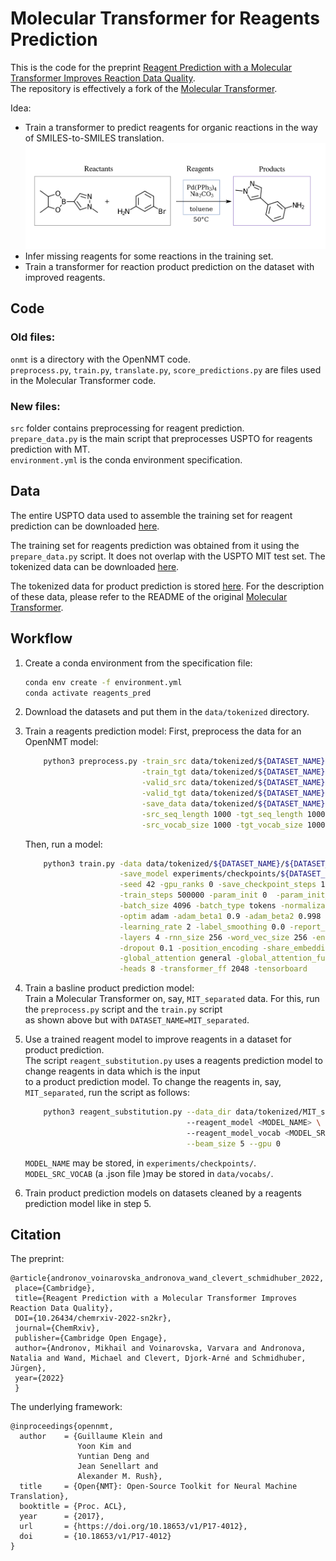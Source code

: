 # Molecular Transformer for Reagents Prediction
This is the code for the preprint [Reagent Prediction with a Molecular Transformer Improves Reaction Data Quality](https://doi.org/10.26434/chemrxiv-2022-sn2kr).  
The repository is effectively a fork of the [Molecular Transformer](https://github.com/pschwllr/MolecularTransformer).  

Idea:
  * Train a transformer to predict reagents for organic reactions in the way of SMILES-to-SMILES translation.
  ![](reactants_vs_reagents.png "")
  * Infer missing reagents for some reactions in the training set.
  * Train a transformer for reaction product prediction on the dataset with improved reagents.

## Code
### Old files:
`onmt` is a directory with the OpenNMT code.  
`preprocess.py`, `train.py`, `translate.py`, `score_predictions.py` are files used in the Molecular Transformer code.
### New files: 
`src` folder contains preprocessing for reagent prediction.  
`prepare_data.py` is the main script that preprocesses USPTO for reagents prediction with MT.  
`environment.yml` is the conda environment specification.

## Data
The entire USPTO data used to assemble the training set for reagent prediction can be downloaded [here](https://ibm.ent.box.com/v/ReactionSeq2SeqDataset). 

The training set for reagents prediction was obtained from it using the `prepare_data.py` script. It does not overlap with the USPTO MIT test set. The tokenized data can be downloaded [here](https://drive.google.com/drive/folders/1Z-8UsXqScwtV4s9oXYYY1OcbDaYvxLWi?usp=sharing).

The tokenized data for product prediction is stored [here](https://ibm.box.com/v/MolecularTransformerData). For the description of these data, please refer to the README of the original [Molecular Transformer](https://github.com/pschwllr/MolecularTransformer).

## Workflow
 1. Create a conda environment from the specification file:
    ```bash
    conda env create -f environment.yml
    conda activate reagents_pred
    ```
 2. Download the datasets and put them in the `data/tokenized` directory.

 3. Train a reagents prediction model:
    First, preprocess the data for an OpenNMT model:
    ```bash
        python3 preprocess.py -train_src data/tokenized/${DATASET_NAME}/src-train.txt \
                              -train_tgt data/tokenized/${DATASET_NAME}/tgt-train.txt \
                              -valid_src data/tokenized/${DATASET_NAME}/src-val.txt \
                              -valid_tgt data/tokenized/${DATASET_NAME}/tgt-val.txt \
                              -save_data data/tokenized/${DATASET_NAME}/${DATASET_NAME} \
                              -src_seq_length 1000 -tgt_seq_length 1000 \
                              -src_vocab_size 1000 -tgt_vocab_size 1000 -share_vocab
    ```
    
    Then, run a model:
    ```bash
        python3 train.py -data data/tokenized/${DATASET_NAME}/${DATASET_NAME} \
                         -save_model experiments/checkpoints/${DATASET_NAME}/${DATASET_NAME}_model \
                         -seed 42 -gpu_ranks 0 -save_checkpoint_steps 10000 -keep_checkpoint 20 \
                         -train_steps 500000 -param_init 0  -param_init_glorot -max_generator_batches 32 \
                         -batch_size 4096 -batch_type tokens -normalization tokens -max_grad_norm 0  -accum_count 4 \
                         -optim adam -adam_beta1 0.9 -adam_beta2 0.998 -decay_method noam -warmup_steps 8000  \
                         -learning_rate 2 -label_smoothing 0.0 -report_every 10 \
                         -layers 4 -rnn_size 256 -word_vec_size 256 -encoder_type transformer -decoder_type transformer \
                         -dropout 0.1 -position_encoding -share_embeddings \
                         -global_attention general -global_attention_function softmax -self_attn_type scaled-dot \
                         -heads 8 -transformer_ff 2048 -tensorboard
    ```
 5. Train a basline product prediction model:  
    Train a Molecular Transformer on, say, `MIT_separated` data. For this, run the `preprocess.py` script and the `train.py` script  
    as shown above but with `DATASET_NAME=MIT_separated`.

 6. Use a trained reagent model to improve reagents in a dataset for product prediction.   
    The script `reagent_substitution.py` uses a reagents prediction model to change reagents in data which is the input  
    to a product prediction model. To change the reagents in, say, `MIT_separated`, run the script as follows:
    ```bash
        python3 reagent_substitution.py --data_dir data/tokenized/MIT_separated \ 
                                        --reagent_model <MODEL_NAME> \ 
                                        --reagent_model_vocab <MODEL_SRC_VOCAB> \
                                        --beam_size 5 --gpu 0
    ```
    `MODEL_NAME` may be stored, in `experiments/checkpoints/`.
    `MODEL_SRC_VOCAB` (a .json file )may be stored in `data/vocabs/`.
    
  7. Train product prediction models on datasets cleaned by a reagents prediction model like in step 5.   
    
    
## Citation
The preprint: 
```
@article{andronov_voinarovska_andronova_wand_clevert_schmidhuber_2022, 
 place={Cambridge}, 
 title={Reagent Prediction with a Molecular Transformer Improves Reaction Data Quality}, 
 DOI={10.26434/chemrxiv-2022-sn2kr}, 
 journal={ChemRxiv},
 publisher={Cambridge Open Engage}, 
 author={Andronov, Mikhail and Voinarovska, Varvara and Andronova, Natalia and Wand, Michael and Clevert, Djork-Arné and Schmidhuber, Jürgen}, 
 year={2022}
 } 
```

The underlying framework:

```
@inproceedings{opennmt,
  author    = {Guillaume Klein and
               Yoon Kim and
               Yuntian Deng and
               Jean Senellart and
               Alexander M. Rush},
  title     = {Open{NMT}: Open-Source Toolkit for Neural Machine Translation},
  booktitle = {Proc. ACL},
  year      = {2017},
  url       = {https://doi.org/10.18653/v1/P17-4012},
  doi       = {10.18653/v1/P17-4012}
}
```
